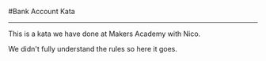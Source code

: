#Bank Account Kata
___________________

This is a kata we have done at Makers Academy with Nico.

We didn't fully understand the rules so here it goes.
